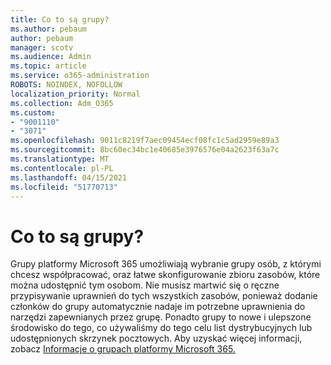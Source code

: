 ```yaml
---
title: Co to są grupy?
ms.author: pebaum
author: pebaum
manager: scotv
ms.audience: Admin
ms.topic: article
ms.service: o365-administration
ROBOTS: NOINDEX, NOFOLLOW
localization_priority: Normal
ms.collection: Adm_O365
ms.custom:
- "9001110"
- "3071"
ms.openlocfilehash: 9011c8219f7aec09454ecf08fc1c5ad2959e89a3
ms.sourcegitcommit: 8bc60ec34bc1e40685e3976576e04a2623f63a7c
ms.translationtype: MT
ms.contentlocale: pl-PL
ms.lasthandoff: 04/15/2021
ms.locfileid: "51770713"
---
```

# <a name="what-are-groups"></a>Co to są grupy?

Grupy platformy Microsoft 365 umożliwiają wybranie grupy osób, z którymi chcesz współpracować, oraz łatwe skonfigurowanie zbioru zasobów, które można udostępnić tym osobom. Nie musisz martwić się o ręczne przypisywanie uprawnień do tych wszystkich zasobów, ponieważ dodanie członków do grupy automatycznie nadaje im potrzebne uprawnienia do narzędzi zapewnianych przez grupę. Ponadto grupy to nowe i ulepszone środowisko do tego, co używaliśmy do tego celu list dystrybucyjnych lub udostępnionych skrzynek pocztowych.  Aby uzyskać więcej informacji, zobacz [Informacje o grupach platformy Microsoft 365.](https://support.office.com/article/b565caa1-5c40-40ef-9915-60fdb2d97fa2) 